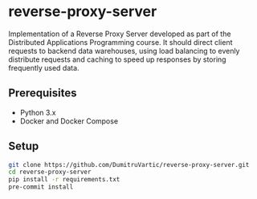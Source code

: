 # reverse-proxy-server

Implementation of a Reverse Proxy Server developed as part of the Distributed Applications Programming course. It should direct client requests to backend data warehouses, using load balancing to evenly distribute requests and caching to speed up responses by storing frequently used data.

## Prerequisites

- Python 3.x
- Docker and Docker Compose

## Setup

```bash
git clone https://github.com/DumitruVartic/reverse-proxy-server.git
cd reverse-proxy-server
pip install -r requirements.txt
pre-commit install
```
